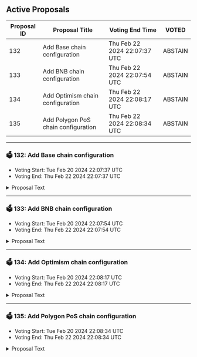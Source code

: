 ## Active Proposals

| Proposal ID | Proposal Title | Voting End Time | VOTED |
|-------------|----------------|-----------------|-------|
| 132 | Add Base chain configuration | Thu Feb 22 2024 22:07:37 UTC | ABSTAIN |
| 133 | Add BNB chain configuration | Thu Feb 22 2024 22:07:54 UTC | ABSTAIN |
| 134 | Add Optimism chain configuration | Thu Feb 22 2024 22:08:17 UTC | ABSTAIN |
| 135 | Add Polygon PoS chain configuration | Thu Feb 22 2024 22:08:34 UTC | ABSTAIN |

---

### 🗳 132: Add Base chain configuration
- Voting Start: Tue Feb 20 2024 22:07:37 UTC
- Voting End: Thu Feb 22 2024 22:07:37 UTC

<details>
<summary>Proposal Text</summary>
 
Enables Sommelier to communicate with the Base chain via the Axelar Network
</details>

---

### 🗳 133: Add BNB chain configuration
- Voting Start: Tue Feb 20 2024 22:07:54 UTC
- Voting End: Thu Feb 22 2024 22:07:54 UTC

<details>
<summary>Proposal Text</summary>
 
Enables Sommelier to communicate with the BNB chain via the Axelar Network
</details>

---

### 🗳 134: Add Optimism chain configuration
- Voting Start: Tue Feb 20 2024 22:08:17 UTC
- Voting End: Thu Feb 22 2024 22:08:17 UTC

<details>
<summary>Proposal Text</summary>
 
Enables Sommelier to communicate with the Optimism chain via the Axelar Network
</details>

---

### 🗳 135: Add Polygon PoS chain configuration
- Voting Start: Tue Feb 20 2024 22:08:34 UTC
- Voting End: Thu Feb 22 2024 22:08:34 UTC

<details>
<summary>Proposal Text</summary>
 
Enables Sommelier to communicate with the Polygon PoS chain via the Axelar Network
</details>
